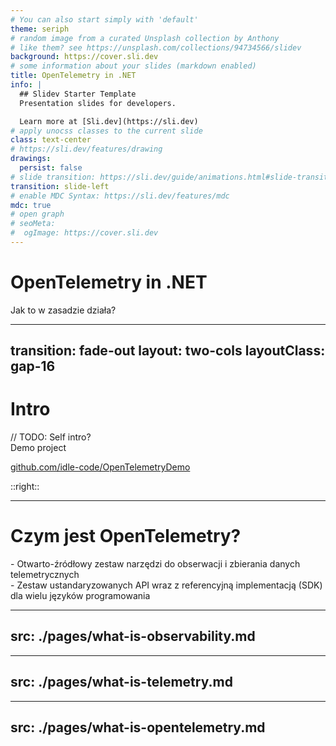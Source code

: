```yaml
---
# You can also start simply with 'default'
theme: seriph
# random image from a curated Unsplash collection by Anthony
# like them? see https://unsplash.com/collections/94734566/slidev
background: https://cover.sli.dev
# some information about your slides (markdown enabled)
title: OpenTelemetry in .NET
info: |
  ## Slidev Starter Template
  Presentation slides for developers.

  Learn more at [Sli.dev](https://sli.dev)
# apply unocss classes to the current slide
class: text-center
# https://sli.dev/features/drawing
drawings:
  persist: false
# slide transition: https://sli.dev/guide/animations.html#slide-transitions
transition: slide-left
# enable MDC Syntax: https://sli.dev/features/mdc
mdc: true
# open graph
# seoMeta:
#  ogImage: https://cover.sli.dev
---
```


# OpenTelemetry in .NET

Jak to w zasadzie działa?

<!--
TODO: Change background to something OTELish.

The last comment block of each slide will be treated as slide notes. It will be visible and editable in Presenter Mode along with the slide. [Read more in the docs](https://sli.dev/guide/syntax.html#notes)


-->

---
transition: fade-out
layout: two-cols
layoutClass: gap-16
---

# Intro

// TODO: Self intro?
<br>
Demo project 

<div>
  <a href="https://github.com/idle-code/OpenTelemetryDemo" target="_blank" class="slidev-icon-btn"><carbon:logo-github /></a>
  <a href="https://github.com/idle-code/OpenTelemetryDemo" target="_blank">github.com/idle-code/OpenTelemetryDemo</a>
</div>

::right::

<Toc text-sm minDepth="1" maxDepth="2" />

---

# Czym jest OpenTelemetry?

<div v-click>
- Otwarto-źródłowy zestaw narzędzi do obserwacji i zbierania danych telemetrycznych
</div>

<div v-click>
- Zestaw ustandaryzowanych API wraz z referencyjną implementacją (SDK) dla wielu języków programowania
</div>

---
src: ./pages/what-is-observability.md
---

---
src: ./pages/what-is-telemetry.md
---

---
src: ./pages/what-is-opentelemetry.md
---
